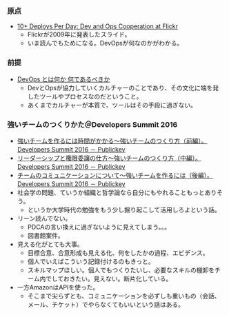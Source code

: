 ### 原点

* [10+ Deploys Per Day: Dev and Ops Cooperation at Flickr](http://www.slideshare.net/jallspaw/10-deploys-per-day-dev-and-ops-cooperation-at-flickr/78)
  * Flickrが2009年に発表したスライド。
  * いま読んでもためになる。DevOpsが何なのかがわかる。

### 前提

* [DevOps とは何か 何であるべきか](http://www.slideshare.net/mizzy/dev-ops-qpstudy)
  * DevとOpsが協力していくカルチャーのことであり、その文化に端を発したツールやプロセスなのだということ。
  * あくまでカルチャーが本質で、ツールはその手段に過ぎない。

### 強いチームのつくりかた＠Developers Summit 2016

* [強いチームを作るには時間がかかる～強いチームのつくり方（前編）。Developers Summit 2016 － Publickey](http://www.publickey1.jp/blog/16/developers_summit_2016.html)
* [リーダーシップと権限委譲の仕方～強いチームのつくり方（中編）。Developers Summit 2016 － Publickey](http://www.publickey1.jp/blog/16/developers_summit_2016_1.html)
* [チームのコミュニケーションについて～強いチームを作るには（後編）。Developers Summit 2016 － Publickey](http://www.publickey1.jp/blog/16/developers_summit_2016_2.html)
* 社会学の問題、ていうか組織と哲学論なら自分にもやれることもっとありそう。
  * というか大学時代の勉強をもう少し掘り起こして活用しろよという話。
* リーン読んでない。
  * PDCAの言い換えに過ぎないように見えてしまう。。。
  * 図書館案件。
* 見える化がとても大事。
  * 目標合意、合意形成も見える化、何をしたかの過程、エビデンス。
  * 個人でいえばこういう記録付けるのもきっと。
  * スキルマップほしい。個人でもつくりたいし、必要なスキルの棚卸をチーム内でしておきたい。見えない。断片化している。
* 一方AmazonはAPIを使った。
  * そこまで尖らずとも、コミュニケーションを必ずしも重いもの（会話、メール、チケット）でやらなくてもいいという話はある。
